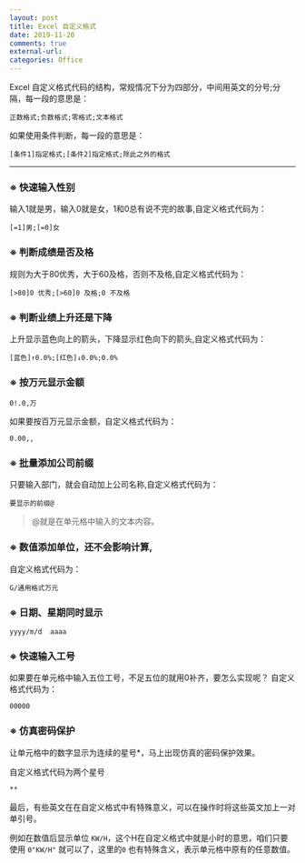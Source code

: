 ```yaml
---
layout: post
title: Excel 自定义格式
date: 2019-11-20
comments: true
external-url:
categories: Office 
---
```



Excel 自定义格式代码的结构，常规情况下分为四部分，中间用英文的分号;分隔，每一段的意思是：

`正数格式;负数格式;零格式;文本格式`

如果使用条件判断，每一段的意思是：

`[条件1]指定格式;[条件2]指定格式;除此之外的格式`

---

### ※ 快速输入性别

输入1就是男，输入0就是女，1和0总有说不完的故事,自定义格式代码为：

`[=1]男;[=0]女`



### ※ 判断成绩是否及格

规则为大于80优秀，大于60及格，否则不及格,自定义格式代码为：

`[>80]0 优秀;[>60]0 及格;0 不及格`



### ※ 判断业绩上升还是下降

上升显示蓝色向上的箭头，下降显示红色向下的箭头,自定义格式代码为：

`[蓝色]↑0.0%;[红色]↓0.0%;0.0%`



### ※ 按万元显示金额

`0!.0,万`

如果要按百万元显示金额，自定义格式代码为：

`0.00,,`



### ※ 批量添加公司前缀

只要输入部门，就会自动加上公司名称,自定义格式代码为：

`要显示的前缀@`

>@就是在单元格中输入的文本内容。





### ※ 数值添加单位，还不会影响计算,

自定义格式代码为：

`G/通用格式万元`



### ※ 日期、星期同时显示

`yyyy/m/d  aaaa`


### ※ 快速输入工号

如果要在单元格中输入五位工号，不足五位的就用0补齐，要怎么实现呢？
自定义格式代码为：

`00000`



### ※ 仿真密码保护

让单元格中的数字显示为连续的星号*，马上出现仿真的密码保护效果。

自定义格式代码为两个星号

`**`

最后，有些英文在在自定义格式中有特殊意义，可以在操作时将这些英文加上一对单引号。

例如在数值后显示单位 `KW/H`，这个H在自定义格式中就是小时的意思，咱们只要使用 `0"KW/H"` 就可以了，这里的`0` 也有特殊含义，表示单元格中原有的任意数值。